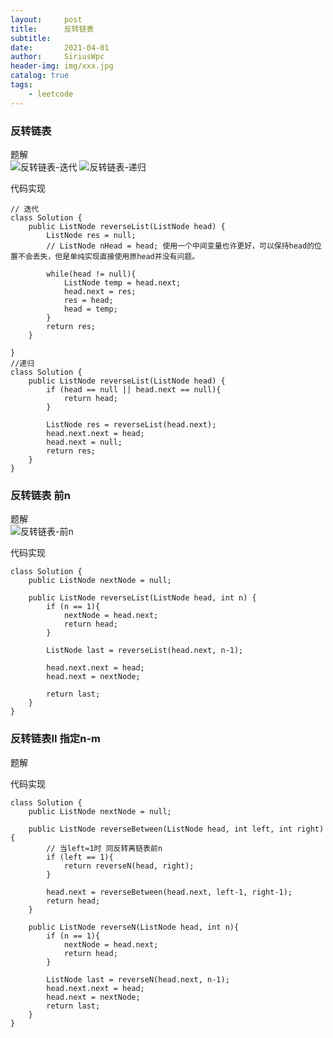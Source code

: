 ```yaml
---
layout:     post
title:      反转链表
subtitle:   
date:       2021-04-01
author:     SiriusWpc
header-img: img/xxx.jpg
catalog: true
tags:
    - leetcode
---
```

### 反转链表
题解<br>
![反转链表-迭代](https://siriuswpc.github.io/img/反转链表-迭代.png)
![反转链表-递归](https://siriuswpc.github.io/img/反转链表-递归.jpeg)

代码实现<br>
    
    // 迭代
    class Solution {
        public ListNode reverseList(ListNode head) {
            ListNode res = null;
            // ListNode nHead = head; 使用一个中间变量也许更好，可以保持head的位置不会丢失，但是单纯实现直接使用原head并没有问题。
    
            while(head != null){
                ListNode temp = head.next;
                head.next = res;
                res = head;
                head = temp;
            }
            return res;
        }
        
    }
    //递归
    class Solution {
        public ListNode reverseList(ListNode head) {
            if (head == null || head.next == null){
                return head;
            }
    
            ListNode res = reverseList(head.next);
            head.next.next = head;
            head.next = null;
            return res;
        }
    }
### 反转链表 前n
题解<br>
![反转链表-前n](https://siriuswpc.github.io/img/反转链表-前n.png)

代码实现
    
    class Solution {
        public ListNode nextNode = null;
        
        public ListNode reverseList(ListNode head, int n) {
            if (n == 1){
                nextNode = head.next;
                return head;
            }
    
            ListNode last = reverseList(head.next, n-1);
    
            head.next.next = head;
            head.next = nextNode;
    
            return last;
        }
    }
### 反转链表II 指定n-m
题解
    

代码实现

    class Solution {
        public ListNode nextNode = null;
        
        public ListNode reverseBetween(ListNode head, int left, int right) {
            // 当left=1时 同反转离链表前n
            if (left == 1){
                return reverseN(head, right);
            }
            
            head.next = reverseBetween(head.next, left-1, right-1);
            return head;
        }
        
        public ListNode reverseN(ListNode head, int n){
            if (n == 1){
                nextNode = head.next;
                return head;
            }
            
            ListNode last = reverseN(head.next, n-1);
            head.next.next = head;
            head.next = nextNode;
            return last;
        }
    }